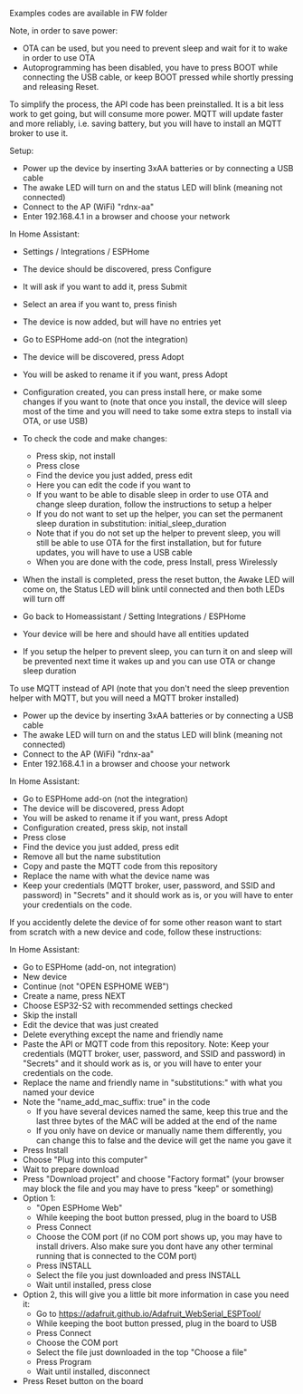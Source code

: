 Examples codes are available in FW folder

Note, in order to save power:
- OTA can be used, but you need to prevent sleep and wait for it to wake in order to use OTA
- Autoprogramming has been disabled, you have to press BOOT while connecting the USB cable, or keep BOOT pressed while shortly pressing and releasing Reset.

To simplify the process, the API code has been preinstalled. It is a bit less work to get going, but will consume more power.
MQTT will update faster and more reliably, i.e. saving battery, but you will have to install an MQTT broker to use it.

Setup:
- Power up the device by inserting 3xAA batteries or by connecting a USB cable
- The awake LED will turn on and the status LED will blink (meaning not connected)
- Connect to the AP (WiFi) "rdnx-aa"
- Enter 192.168.4.1 in a browser and choose your network

In Home Assistant:
- Settings / Integrations / ESPHome
- The device should be discovered, press Configure
- It will ask if you want to add it, press Submit
- Select an area if you want to, press finish
- The device is now added, but will have no entries yet

- Go to ESPHome add-on (not the integration)
- The device will be discovered, press Adopt
- You will be asked to rename it if you want, press Adopt
- Configuration created, you can press install here, or make some changes if you want to (note that once you install, the device will sleep most of the time and you will need to take some extra steps to install via OTA, or use USB)
- To check the code and make changes:
  - Press skip, not install
  - Press close
  - Find the device you just added, press edit
  - Here you can edit the code if you want to
  - If you want to be able to disable sleep in order to use OTA and change sleep duration, follow the instructions to setup a helper
  - If you do not want to set up the helper, you can set the permanent sleep duration in substitution: initial_sleep_duration
  - Note that if you do not set up the helper to prevent sleep, you will still be able to use OTA for the first installation, but for future updates, you will have to use a USB cable
  - When you are done with the code, press Install, press Wirelessly
- When the install is completed, press the reset button, the Awake LED will come on, the Status LED will blink until connected and then both LEDs will turn off
- Go back to Homeassistant / Setting Integrations / ESPHome
- Your device will be here and should have all entities updated
- If you setup the helper to prevent sleep, you can turn it on and sleep will be prevented next time it wakes up and you can use OTA or change sleep duration


To use MQTT instead of API (note that you don't need the sleep prevention helper with MQTT, but you will need a MQTT broker installed)

- Power up the device by inserting 3xAA batteries or by connecting a USB cable
- The awake LED will turn on and the status LED will blink (meaning not connected)
- Connect to the AP (WiFi) "rdnx-aa"
- Enter 192.168.4.1 in a browser and choose your network 

In Home Assistant:
- Go to ESPHome add-on (not the integration)
- The device will be discovered, press Adopt
- You will be asked to rename it if you want, press Adopt
- Configuration created, press skip, not install
- Press close
- Find the device you just added, press edit
- Remove all but the name substitution
- Copy and paste the MQTT code from this repository
- Replace the name with what the device name was
- Keep your credentials (MQTT broker, user, password, and SSID and password) in "Secrets" and it should work as is, or you will have to enter your credentials on the code.

If you accidently delete the device of for some other reason want to start from scratch with a new device and code, follow these instructions:

In Home Assistant:
- Go to ESPHome (add-on, not integration)
- New device
- Continue (not "OPEN ESPHOME WEB")
- Create a name, press NEXT
- Choose ESP32-S2 with recommended settings checked
- Skip the install
- Edit the device that was just created
- Delete everything except the name and friendly name
- Paste the API or MQTT code from this repository. Note: Keep your credentials (MQTT broker, user, password, and SSID and password) in "Secrets" and it should work as is, or you will have to enter your credentials on the code.
- Replace the name and friendly name in "substitutions:" with what you named your device
- Note the "name_add_mac_suffix: true" in the code
  - If you have several devices named the same, keep this true and the last three bytes of the MAC will be added at the end of the name
  - If you only have on device or manually name them differently, you can change this to false and the device will get the name you gave it
- Press Install
- Choose "Plug into this computer"
- Wait to prepare download
- Press "Download project" and choose "Factory format" (your browser may block the file and you may have to press "keep" or something)
- Option 1:
  - "Open ESPHome Web"
  - While keeping the boot button pressed, plug in the board to USB
  - Press Connect
  - Choose the COM port (if no COM port shows up, you may have to install drivers. Also make sure you dont have any other terminal running that is connected to the COM port)
  - Press INSTALL
  - Select the file you just downloaded and press INSTALL
  - Wait until installed, press close
- Option 2, this will give you a little bit more information in case you need it:
  - Go to https://adafruit.github.io/Adafruit_WebSerial_ESPTool/
  - While keeping the boot button pressed, plug in the board to USB
  - Press Connect
  - Choose the COM port
  - Select the file just downloaded in the top "Choose a file"
  - Press Program
  - Wait until installed, disconnect
- Press Reset button on the board
